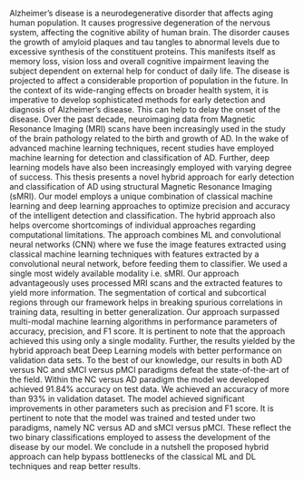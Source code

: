 Alzheimer’s disease is a neurodegenerative disorder that affects aging human population. It causes progressive degeneration of the nervous system, affecting the cognitive ability of human brain. 
The disorder causes the growth of amyloid plaques and tau tangles to abnormal levels due to excessive synthesis of the constituent proteins. This manifests itself as memory loss, vision loss and 
overall cognitive impairment leaving the subject dependent on external help for conduct of daily life. The disease is projected to affect a considerable proportion of population in the future. 
In the context of its wide-ranging effects on broader health system, it is imperative to develop sophisticated methods for early detection and diagnosis of Alzheimer’s disease. 
This can help to delay the onset of the disease. Over the past decade, neuroimaging data from Magnetic Resonance Imaging (MRI) scans have been increasingly used in the study of 
the brain pathology related to the birth and growth of AD. In the wake of advanced machine learning techniques, recent studies have employed machine learning for detection and classification of AD. 
Further, deep learning models have also been increasingly employed with varying degree of success. This thesis presents a novel hybrid approach for early detection and classification of AD using structural Magnetic Resonance Imaging (sMRI). 
Our model employs a unique combination of classical machine learning and deep learning approaches to optimize precision and accuracy of the intelligent detection and classification. 
The hybrid approach also helps overcome shortcomings of individual approaches regarding computational limitations. The approach combines ML and convolutional neural networks (CNN) 
where we fuse the image features extracted using classical machine learning techniques with features extracted by a convolutional neural network, before feeding them to classifier. 
We used a single most widely available modality i.e. sMRI. Our approach advantageously uses processed MRI scans and the extracted features to yield more information. 
The segmentation of cortical and subcortical regions through our framework helps in breaking spurious correlations in training data, resulting in better generalization. 
Our approach surpassed multi-modal machine learning algorithms in performance parameters of accuracy, precision, and F1 score. It is pertinent to note that the approach achieved this using only a single modality. 
Further, the results yielded by the hybrid approach beat Deep Learning models with better performance on validation data sets. To the best of our knowledge, our results in both AD versus NC and sMCI versus pMCI paradigms 
defeat the state-of-the-art of the field. Within the NC versus AD paradigm the model we developed achieved 91.84% accuracy on test data. We achieved an accuracy of more than 93% in validation dataset. 
The model achieved significant improvements in other parameters such as precision and F1 score. It is pertinent to note that the model was trained and tested under two paradigms, 
namely NC versus AD and sMCI versus pMCI. These reflect the two binary classifications employed to assess the development of the disease by our model. We conclude in a nutshell 
the proposed hybrid approach can help bypass bottlenecks of the classical ML and DL techniques and reap better results.
